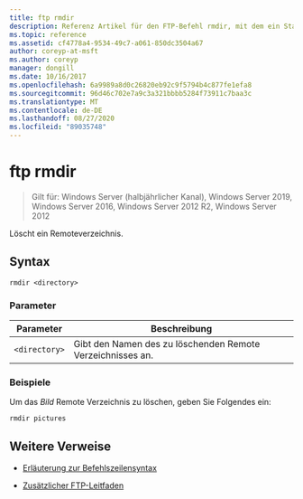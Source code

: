 ```yaml
---
title: ftp rmdir
description: Referenz Artikel für den FTP-Befehl rmdir, mit dem ein Stammverzeichnis gelöscht wird.
ms.topic: reference
ms.assetid: cf4778a4-9534-49c7-a061-850dc3504a67
author: coreyp-at-msft
ms.author: coreyp
manager: dongill
ms.date: 10/16/2017
ms.openlocfilehash: 6a9989a8d0c26820eb92c9f5794b4c877fe1efa8
ms.sourcegitcommit: 96d46c702e7a9c3a321bbbb5284f73911c7baa3c
ms.translationtype: MT
ms.contentlocale: de-DE
ms.lasthandoff: 08/27/2020
ms.locfileid: "89035748"
---
```

# <a name="ftp-rmdir"></a>ftp rmdir

> Gilt für: Windows Server (halbjährlicher Kanal), Windows Server 2019, Windows Server 2016, Windows Server 2012 R2, Windows Server 2012

Löscht ein Remoteverzeichnis.

## <a name="syntax"></a>Syntax

```
rmdir <directory>
```

### <a name="parameters"></a>Parameter

| Parameter | Beschreibung |
| --------- | ----------- |
| `<directory>` | Gibt den Namen des zu löschenden Remote Verzeichnisses an. |

### <a name="examples"></a>Beispiele

Um das *Bild* Remote Verzeichnis zu löschen, geben Sie Folgendes ein:

```
rmdir pictures
```

## <a name="additional-references"></a>Weitere Verweise

- [Erläuterung zur Befehlszeilensyntax](command-line-syntax-key.md)

- [Zusätzlicher FTP-Leitfaden](/previous-versions/orphan-topics/ws.10/cc756013(v=ws.10))
